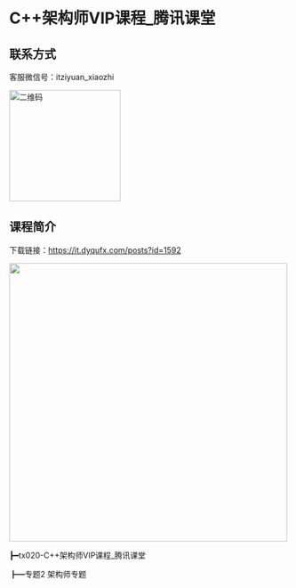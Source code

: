 # C++架构师VIP课程_腾讯课堂

## 联系方式

客服微信号：itziyuan_xiaozhi

<img src="https://ziyuanyun.oss-cn-guangzhou.aliyuncs.com/common/20240614073449/666b82192834a.jpg" width="200" height="200" alt="二维码">

## 课程简介

下载链接：https://it.dyqufx.com/posts?id=1592

<img src="https://ziyuanyun.oss-cn-guangzhou.aliyuncs.com/yun/20240515183241/66448f49b6e5f.jpg" width="500" alt="">

  ┣━tx020-C++架构师VIP课程_腾讯课堂

 ┣━专题2 架构师专题

  